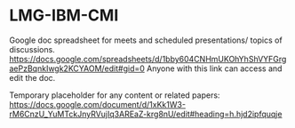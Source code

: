 # LMG-IBM-CMI

Google doc spreadsheet for meets and scheduled presentations/ topics of discussions. 
https://docs.google.com/spreadsheets/d/1bby604CNHmUKOhYhShVYFGrgaePzBqnkIwgk2KCYAOM/edit#gid=0
Anyone with this link can access and edit the doc. 


Temporary placeholder for any content or related papers: 
https://docs.google.com/document/d/1xKk1W3-rM6CnzU_YuMTckJnyRVujIq3AREaZ-krg8nU/edit#heading=h.hjd2ipfquqje





